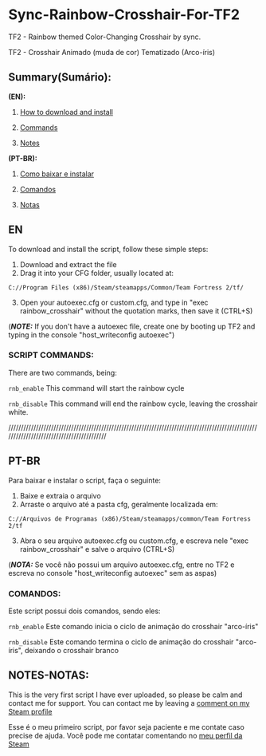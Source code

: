 # Sync-Rainbow-Crosshair-For-TF2
TF2 - Rainbow themed Color-Changing Crosshair by sync.

TF2 - Crosshair Animado (muda de cor) Tematizado (Arco-íris)

## **Summary(Sumário):**


**(EN):**

1. [How to download and install](#en)

2. [Commands](#script-commands)

3. [Notes](#notes-notas)


**(PT-BR):**

1. [Como baixar e instalar](#pt-br)

2. [Comandos](#comandos)

3. [Notas](#notes-notas)




## EN

To download and install the script, follow these simple steps:

1. Download and extract the file
2. Drag it into your CFG folder, usually located at: 

`C://Program Files (x86)/Steam/steamapps/Common/Team Fortress 2/tf/`

3. Open your autoexec.cfg or custom.cfg, and type in "exec rainbow_crosshair" without the quotation marks, then save it (CTRL+S)

(***NOTE:*** If you don't have a autoexec file, create one by booting up TF2 and typing in the console "host_writeconfig autoexec")

### SCRIPT COMMANDS:

There are two commands, being:

`rnb_enable` This command will start the rainbow cycle

`rnb_disable` This command will end the rainbow cycle, leaving the crosshair white.

//////////////////////////////////////////////////////////////////////////////////////////////////////////////////////////////////////////

## PT-BR

Para baixar e instalar o script, faça o seguinte:

1. Baixe e extraia o arquivo
2. Arraste o arquivo até a pasta cfg, geralmente localizada em:

`C://Arquivos de Programas (x86)/Steam/steamapps/common/Team Fortress 2/tf`

3. Abra o seu arquivo autoexec.cfg ou custom.cfg, e escreva nele "exec rainbow_crosshair" e salve o arquivo (CTRL+S)

(***NOTA:*** Se você não possui um arquivo autoexec.cfg, entre no TF2 e escreva no console "host_writeconfig autoexec" sem as aspas)

### COMANDOS:

Este script possui dois comandos, sendo eles:

`rnb_enable` Este comando inicia o ciclo de animação do crosshair "arco-íris"

`rnb_disable` Este comando termina o ciclo de animação do crosshair "arco-íris", deixando o crosshair branco

## NOTES-NOTAS:

This is the very first script I have ever uploaded, so please be calm and contact me for support. You can contact me by leaving a [comment on my Steam profile](https://steamcommunity.com/profiles/76561198426313012/)

Esse é o meu primeiro script, por favor seja paciente e me contate caso precise de ajuda. Você pode me contatar comentando no [meu perfil da Steam](https://steamcommunity.com/profiles/76561198426313012/)







